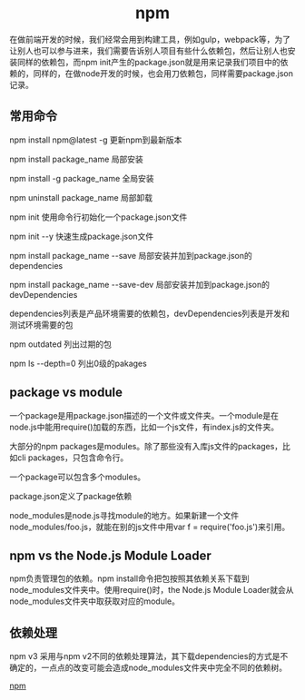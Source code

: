 <h1 align="center">npm</h1>

在做前端开发的时候，我们经常会用到构建工具，例如gulp，webpack等，为了让别人也可以参与进来，我们需要告诉别人项目有些什么依赖包，然后让别人也安装同样的依赖包，而npm init产生的package.json就是用来记录我们项目中的依赖的，同样的，在做node开发的时候，也会用刀依赖包，同样需要package.json记录。

常用命令
-

npm install npm@latest -g 更新npm到最新版本

npm install package_name 局部安装

npm install -g package_name 全局安装

npm uninstall package_name 局部卸载

npm init 使用命令行初始化一个package.json文件

npm init --y 快速生成package.json文件

npm install package_name --save 局部安装并加到package.json的dependencies

npm install package_name --save-dev 局部安装并加到package.json的devDependencies

dependencies列表是产品环境需要的依赖包，devDependencies列表是开发和测试环境需要的包

npm outdated 列出过期的包

npm ls --depth=0 列出0级的pakages

package vs module
- 

一个package是用package.json描述的一个文件或文件夹。一个module是在node.js中能用require()加载的东西，比如一个js文件，有index.js的文件夹。

大部分的npm packages是modules。除了那些没有入库js文件的packages，比如cli packages，只包含命令行。

一个package可以包含多个modules。

package.json定义了package依赖

node_modules是node.js寻找module的地方。如果新建一个文件node_modules/foo.js，就能在别的js文件中用var f = require('foo.js')来引用。

npm vs the Node.js Module Loader
-

npm负责管理包的依赖。npm install命令把包按照其依赖关系下载到node_modules文件夹中。使用require()时，the Node.js Module Loader就会从node_modules文件夹中取获取对应的module。

依赖处理
-

npm v3 采用与npm v2不同的依赖处理算法，其下载dependencies的方式是不确定的，一点点的改变可能会造成node_modules文件夹中完全不同的依赖树。


<a href="https://segmentfault.com/a/1190000007624021" target="blank">npm</a>
